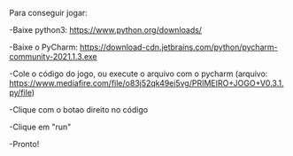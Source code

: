Para conseguir jogar:

-Baixe python3: https://www.python.org/downloads/

-Baixe o PyCharm: https://download-cdn.jetbrains.com/python/pycharm-community-2021.1.3.exe

-Cole o código do jogo, ou execute o arquivo com o pycharm (arquivo: https://www.mediafire.com/file/o83j52qk49ei5vg/PRIMEIRO+JOGO+V0.3.1.py/file)

-Clique com o botao direito no código

-Clique em "run"

-Pronto!
